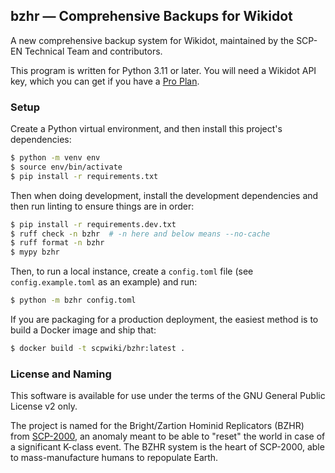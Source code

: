 ## bzhr &mdash; Comprehensive Backups for Wikidot

A new comprehensive backup system for Wikidot, maintained by the SCP-EN Technical Team and contributors.

This program is written for Python 3.11 or later. You will need a Wikidot API key, which you can get if you have a [Pro Plan](https://www.wikidot.com/plans).

### Setup

Create a Python virtual environment, and then install this project's dependencies:

```bash
$ python -m venv env
$ source env/bin/activate
$ pip install -r requirements.txt
```

Then when doing development, install the development dependencies and then run linting to ensure things are in order:

```bash
$ pip install -r requirements.dev.txt
$ ruff check -n bzhr  # -n here and below means --no-cache
$ ruff format -n bzhr
$ mypy bzhr
```

Then, to run a local instance, create a `config.toml` file (see `config.example.toml` as an example) and run:

```bash
$ python -m bzhr config.toml
```

If you are packaging for a production deployment, the easiest method is to build a Docker image and ship that:

```bash
$ docker build -t scpwiki/bzhr:latest .
```

### License and Naming

This software is available for use under the terms of the GNU General Public License v2 only.

The project is named for the Bright/Zartion Hominid Replicators (BZHR) from [SCP-2000](https://scpwiki.com/scp-2000), an anomaly meant to be able to "reset" the world in case of a significant K-class event. The BZHR system is the heart of SCP-2000, able to mass-manufacture humans to repopulate Earth.
